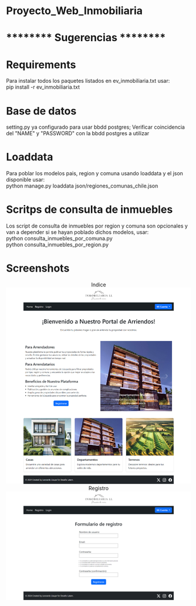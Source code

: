 # Proyecto_Web_Inmobiliaria

# ******** Sugerencias ********

# Requirements
Para instalar todos los paquetes listados en ev_inmobiliaria.txt usar:  
pip install -r ev_inmobiliaria.txt               

# Base de datos
setting.py ya configurado para usar bbdd postgres; Verificar coincidencia del "NAME" y "PASSWORD" con la bbdd postgres a utilizar

# Loaddata
Para poblar los modelos pais, region y comuna usando loaddata y el json disponible usar:  
python manage.py loaddata json/regiones_comunas_chile.json  

# Scritps de consulta de inmuebles
Los script de consulta de inmuebles por region y comuna son opcionales y van a depender si se hayan poblado dichos modelos, usar:  
python consulta_inmuebles_por_comuna.py  
python consulta_inmuebles_por_region.py  
  
# Screenshots  
<div align="center">  
  
Indice  
![Indice](screenshots/index.png)  
Registro  
![registro](screenshots/registro.png)  
</div>  


